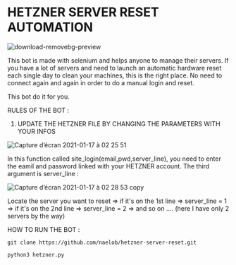 # HETZNER SERVER RESET AUTOMATION

![download-removebg-preview](https://user-images.githubusercontent.com/39710677/104828506-61788c80-586a-11eb-8ffd-a68bf7d3db00.png)

This bot is made with selenium and helps anyone to manage their servers.
If you have a lot of servers and need to launch an automatic hardware reset each single day to clean your machines, this is the right place.
No need to connect again and again in order to do a manual login and reset.

This bot do it for you.

RULES OF THE BOT :

1. UPDATE THE HETZNER FILE BY CHANGING THE PARAMETERS WITH YOUR INFOS

![Capture d’écran 2021-01-17 à 02 25 51](https://user-images.githubusercontent.com/39710677/104828583-435f5c00-586b-11eb-8b96-d9fd6665c2af.png)

In this function called site_login(email,pwd,server_line), you need to enter the eamil and password linked with your HETZNER account.
The third argument is server_line : 

![Capture d’écran 2021-01-17 à 02 28 53 copy](https://user-images.githubusercontent.com/39710677/104828665-29724900-586c-11eb-8727-f4c27c3c7883.png)

Locate the server you want to reset 
                => if it's on the 1st line => server_line = 1
                => if it's on the 2nd line => server_line = 2
                => and so on .... (here I have only 2 servers by the way)



HOW TO RUN THE BOT : 

```
git clone https://github.com/naelob/hetzner-server-reset.git

python3 hetzner.py

```

